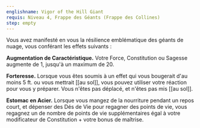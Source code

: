 ```yaml
---
englishname: Vigor of the Hill Giant
requis: Niveau 4, Frappe des Géants (Frappe des Collines)
step: empty
---
```

Vous avez manifesté en vous la résilience emblématique des géants de nuage, vous conférant les effets suivants : 

**Augmentation de Caractéristique.** Votre Force, Constitution ou Sagesse augmente de 1, jusqu'à un maximum de 20.

**Forteresse.** Lorsque vous êtes soumis à un effet qui vous bougerait d'au moins 5 ft. ou vous mettrait [[au sol]], vous pouvez utiliser votre réaction pour vous y préparer. Vous n'êtes pas déplacé, et n'êtes pas mis [[au sol]].

**Estomac en Acier.** Lorsque vous mangez de la nourriture pendant un repos court, et dépenser des Dés de Vie pour regagner des points de vie, vous regagnez un de nombre de points de vie supplémentaires égal à votre modificateur de Constitution + votre bonus de maîtrise.
